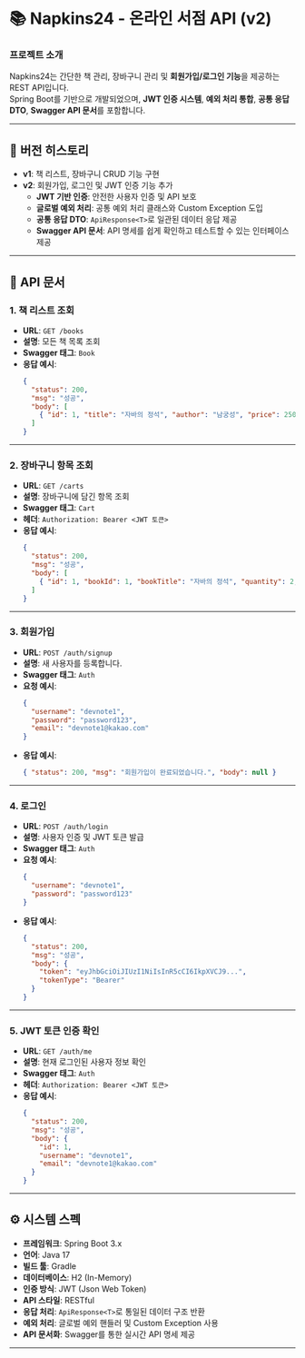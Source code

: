 # 📚 Napkins24 - 온라인 서점 API (v2)

### 프로젝트 소개
Napkins24는 간단한 책 관리, 장바구니 관리 및 **회원가입/로그인 기능**을 제공하는 REST API입니다.  
Spring Boot를 기반으로 개발되었으며, **JWT 인증 시스템**, **예외 처리 통합**, **공통 응답 DTO**, **Swagger API 문서**를 포함합니다.

---

## **🔄 버전 히스토리**
- **v1**: 책 리스트, 장바구니 CRUD 기능 구현
- **v2**: 회원가입, 로그인 및 JWT 인증 기능 추가  
  - **JWT 기반 인증**: 안전한 사용자 인증 및 API 보호
  - **글로벌 예외 처리**: 공통 예외 처리 클래스와 Custom Exception 도입
  - **공통 응답 DTO**: `ApiResponse<T>`로 일관된 데이터 응답 제공
  - **Swagger API 문서**: API 명세를 쉽게 확인하고 테스트할 수 있는 인터페이스 제공

---

## **📝 API 문서**

### **1. 책 리스트 조회**
- **URL**: `GET /books`
- **설명**: 모든 책 목록 조회
- **Swagger 태그**: `Book`
- **응답 예시**:
    ```json
    {
      "status": 200,
      "msg": "성공",
      "body": [
        { "id": 1, "title": "자바의 정석", "author": "남궁성", "price": 25000, "stockQuantity": 10 }
      ]
    }
    ```

---

### **2. 장바구니 항목 조회**
- **URL**: `GET /carts`
- **설명**: 장바구니에 담긴 항목 조회
- **Swagger 태그**: `Cart`
- **헤더**: `Authorization: Bearer <JWT 토큰>`
- **응답 예시**:
    ```json
    {
      "status": 200,
      "msg": "성공",
      "body": [
        { "id": 1, "bookId": 1, "bookTitle": "자바의 정석", "quantity": 2, "price": 50000 }
      ]
    }
    ```

---

### **3. 회원가입**
- **URL**: `POST /auth/signup`
- **설명**: 새 사용자를 등록합니다.
- **Swagger 태그**: `Auth`
- **요청 예시**:
    ```json
    {
      "username": "devnote1",
      "password": "password123",
      "email": "devnote1@kakao.com"
    }
    ```
- **응답 예시**:
    ```json
    { "status": 200, "msg": "회원가입이 완료되었습니다.", "body": null }
    ```

---

### **4. 로그인**
- **URL**: `POST /auth/login`
- **설명**: 사용자 인증 및 JWT 토큰 발급
- **Swagger 태그**: `Auth`
- **요청 예시**:
    ```json
    {
      "username": "devnote1",
      "password": "password123"
    }
    ```
- **응답 예시**:
    ```json
    {
      "status": 200,
      "msg": "성공",
      "body": {
        "token": "eyJhbGciOiJIUzI1NiIsInR5cCI6IkpXVCJ9...",
        "tokenType": "Bearer"
      }
    }
    ```

---

### **5. JWT 토큰 인증 확인**
- **URL**: `GET /auth/me`
- **설명**: 현재 로그인된 사용자 정보 확인
- **Swagger 태그**: `Auth`
- **헤더**: `Authorization: Bearer <JWT 토큰>`
- **응답 예시**:
    ```json
    {
      "status": 200,
      "msg": "성공",
      "body": {
        "id": 1,
        "username": "devnote1",
        "email": "devnote1@kakao.com"
      }
    }
    ```

---

## **⚙️ 시스템 스펙**
- **프레임워크**: Spring Boot 3.x  
- **언어**: Java 17  
- **빌드 툴**: Gradle  
- **데이터베이스**: H2 (In-Memory)  
- **인증 방식**: JWT (Json Web Token)  
- **API 스타일**: RESTful  
- **응답 처리**: `ApiResponse<T>`로 통일된 데이터 구조 반환  
- **예외 처리**: 글로벌 예외 핸들러 및 Custom Exception 사용  
- **API 문서화**: Swagger를 통한 실시간 API 명세 제공

---

